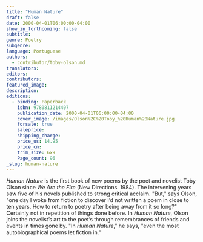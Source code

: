 ```yaml
---
title: "Human Nature"
draft: false
date: 2000-04-01T06:00:00-04:00
show_in_forthcoming: false
subtitle:
genre: Poetry
subgenre:
language: Portuguese
authors:
  - contributor/toby-olson.md
translators:
editors:
contributors:
featured_image:
description:
editions:
  - binding: Paperback
    isbn: 9780811214407
    publication_date: 2000-04-01T06:00:00-04:00
    cover_image: /images/Olson%2C%20Toby_%20Human%20Nature.jpg
    forsale: true
    saleprice:
    shipping_charge:
    price_us: 14.95
    price_cn:
    trim_size: 6x9
    Page_count: 96
_slug: human-nature
---
```


_Human Nature_ is the first book of new poems by the poet and novelist Toby Olson since _We Are the Fire_ (New Directions. 1984). The intervening years saw five of his novels published to strong critical acclaim. "But," says Olson, "one day I woke from fiction to discover I’d not written a poem in close to ten years. How to return to poetry after being away from it so long?" Certainly not in repetition of things done before. In _Human Nature_, Olson joins the novelist’s art to the poet’s through remembrances of friends and events in times gone by. "In _Human Nature_," he says, "even the most autobiographical poems let fiction in."

